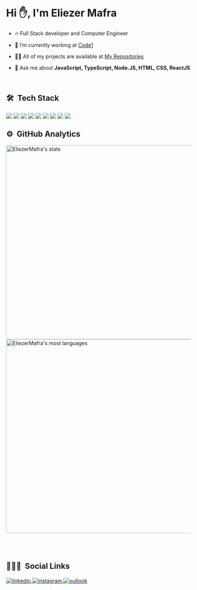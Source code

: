 
<h1 align="left">Hi ✋, I'm Eliezer Mafra</h1>

- 🔥 Full Stack developer and Computer Engineer 

- 🔭 I’m currently working at [Code1](https://code1.com.br/)

- 👨‍💻 All of my projects are available at [My Repositories](https://github.com/EliezerMafra?tab=repositories)

- 💬 Ask me about **JavaScript, TypeScript, Node.JS, HTML, CSS, ReactJS**

<br>

## 🛠 &nbsp;Tech Stack

 <img align="center" src="https://img.shields.io/badge/JavaScript-F7DF1E?style=for-the-badge&logo=javascript&logoColor=black"/>
 <img align="center" src="https://img.shields.io/badge/TypeScript-007ACC?style=for-the-badge&logo=typescript&logoColor=white"/>
 <img align="center" src="https://img.shields.io/badge/Node.js-43853D?style=for-the-badge&logo=node.js&logoColor=white"/>
 <img align="center" src="https://img.shields.io/badge/React-20232A?style=for-the-badge&logo=react&logoColor=61DAFB"/>
 <img align="center" src="https://img.shields.io/badge/Tailwind_CSS-38B2AC?style=for-the-badge&logo=tailwind-css&logoColor=white"/>
 <img align="center" src="https://img.shields.io/badge/styled--components-DB7093?style=for-the-badge&logo=styled-components&logoColor=white"/>
 <img align="center" src="https://img.shields.io/badge/Linux-FCC624?style=for-the-badge&logo=linux&logoColor=black"/>
 <img align="center" src="https://img.shields.io/badge/GIT-E44C30?style=for-the-badge&logo=git&logoColor=white"/>
 <img align="center" src="https://img.shields.io/badge/GitHub-100000?style=for-the-badge&logo=github&logoColor=white"/>
 

<br>

## ⚙️ &nbsp;GitHub Analytics

<p align="left">
<img width="530em" src="https://github-readme-stats.vercel.app/api?username=EliezerMafra&show_icons=true" alt="EliezerMafra's stats"/>
<img width="530em" src="https://github-readme-stats.vercel.app/api/top-langs/?username=EliezerMafra&layout=compact" alt="EliezerMafra's most languages"/>
</p>

<br><br>

## 👨🏽‍🦲 &nbsp;Social Links

<p align="left">

<a href="https://www.linkedin.com/in/eliezer-mafra/" target="_blank">
  <img align="center" src="https://img.shields.io/badge/LinkedIn-0077B5?style=for-the-badge&logo=linkedin&logoColor=white" alt="linkedin"/>
</a>
<a href="https://www.instagram.com/eliezermmafra/" target="_blank">
 <img align="center" src="https://img.shields.io/badge/Instagram-E4405F?style=for-the-badge&logo=instagram&logoColor=white" alt="instagram"/>
</a>
<a href="mailto:eliezermmafra@live.com" target="_blank">
 <img align="center" src="https://img.shields.io/badge/Microsoft_Outlook-0078D4?style=for-the-badge&logo=microsoft-outlook&logoColor=white" alt="outlook"/>
</a>



<!--
**maykbrito/maykbrito** is a ✨ _special_ ✨ repository because its `README.md` (this file) appears on your GitHub profile.

Here are some ideas to get you started:

- 🔭 I’m currently working on ...
- 🌱 I’m currently learning ...
- 👯 I’m looking to collaborate on ...
- 🤔 I’m looking for help with ...
- 💬 Ask me about ...
- 📫 How to reach me: ...
- 😄 Pronouns: ...
- ⚡ Fun fact: ...
-->



<!--
**EliezerMafra/EliezerMafra** is a ✨ _special_ ✨ repository because its `README.md` (this file) appears on your GitHub profile.

Here are some ideas to get you started:

- 🔭 I’m currently working on ...
- 🌱 I’m currently learning ...
- 👯 I’m looking to collaborate on ...
- 🤔 I’m looking for help with ...
- 💬 Ask me about ...
- 📫 How to reach me: ...
- 😄 Pronouns: ...
- ⚡ Fun fact: ...
-->
